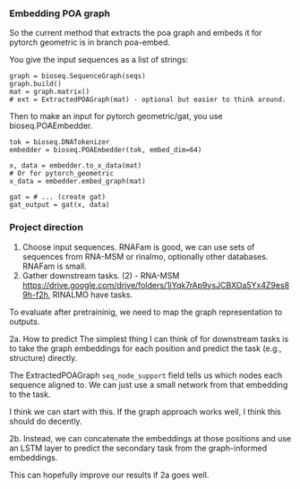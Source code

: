 ### Embedding POA graph

So the current method that extracts the poa graph and embeds it for pytorch geometric is in branch poa-embed.

You give the input sequences as a list of strings:

```
graph = bioseq.SequenceGraph(seqs)
graph.build()
mat = graph.matrix()
# ext = ExtractedPOAGraph(mat) - optional but easier to think around.
```


Then to make an input for pytorch geometric/gat, you use bioseq.POAEmbedder.

```
tok = bioseq.DNATokenizer
embedder = bioseq.POAEmbedder(tok, embed_dim=64)
```

```
x, data = embedder.to_x_data(mat)
# Or for pytorch_geometric
x_data = embedder.embed_graph(mat)

gat = # ... (create gat)
gat_output = gat(x, data)
```


### Project direction

1. Choose input sequences.
RNAFam is good, we can use sets of sequences from RNA-MSM or rinalmo, optionally other databases.
RNAFam is small.
2. Gather downstream tasks.
(2) - RNA-MSM https://drive.google.com/drive/folders/1jYqk7rAp9ysJCBXOa5Yx4Z9es89h-f2h, RINALMO have tasks.

To evaluate after pretraininig, we need to map the graph representation to outputs.


2a. How to predict
The simplest thing I can think of for downstream tasks is to take the graph embeddings for each position and predict the task (e.g., structure) directly.

The ExtractedPOAGraph `seq_node_support` field tells us which nodes each sequence aligned to. We can just use a small network from that embedding to the task.

I think we can start with this. If the graph approach works well, I think this should do decently.

2b. Instead, we can concatenate the embeddings at those positions and use an LSTM layer to predict the secondary task from the graph-informed embeddings.

This can hopefully improve our results if 2a goes well.
